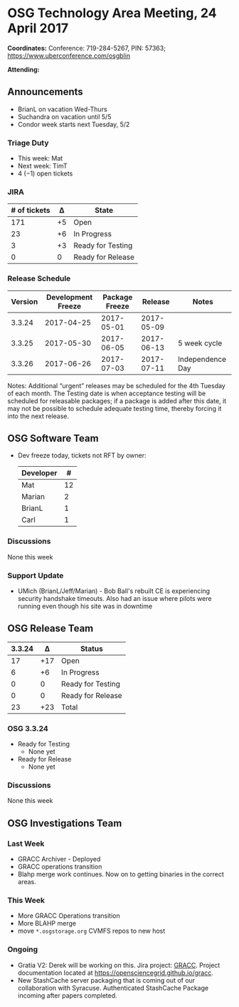 # OSG Technology Area Meeting, 24 April 2017

**Coordinates:** Conference: 719-284-5267, PIN: 57363; <https://www.uberconference.com/osgblin>  

**Attending:**   


## Announcements

-   BrianL on vacation Wed-Thurs
-   Suchandra on vacation until 5/5
-   Condor week starts next Tuesday, 5/2


### Triage Duty

-   This week: Mat
-   Next week: TimT
-   4 (&#x2212;1) open tickets


### JIRA

| # of tickets | &Delta; | State             |
|------------ |------- |----------------- |
| 171          | +5      | Open              |
| 23           | +6      | In Progress       |
| 3            | +3      | Ready for Testing |
| 0            | 0       | Ready for Release |


### Release Schedule

| Version | Development Freeze | Package Freeze | Release    | Notes            |
|------- |------------------ |-------------- |---------- |---------------- |
| 3.3.24  | 2017-04-25         | 2017-05-01     | 2017-05-09 |                  |
| 3.3.25  | 2017-05-30         | 2017-06-05     | 2017-06-13 | 5 week cycle     |
| 3.3.26  | 2017-06-26         | 2017-07-03     | 2017-07-11 | Independence Day |

Notes: Additional “urgent” releases may be scheduled for the 4th Tuesday of each month. The Testing date is when acceptance testing will be scheduled for releasable packages; if a package is added after this date, it may not be possible to schedule adequate testing time, thereby forcing it into the next release.  


## OSG Software Team

-   Dev freeze today, tickets not RFT by owner:  
    
    | Developer | #  |
    |--------- |--- |
    | Mat       | 12 |
    | Marian    | 2  |
    | BrianL    | 1  |
    | Carl      | 1  |


### Discussions

None this week  


### Support Update

-   UMich (BrianL/Jeff/Marian) - Bob Ball's rebuilt CE is experiencing security handshake timeouts. Also had an issue where pilots were running even though his site was in downtime


## OSG Release Team

| 3.3.24 | &Delta; | Status            |
|------ |------- |----------------- |
| 17     | +17     | Open              |
| 6      | +6      | In Progress       |
| 0      | 0       | Ready for Testing |
| 0      | 0       | Ready for Release |
| 23     | +23     | Total             |


### OSG 3.3.24

-   Ready for Testing  
    -   None yet
-   Ready for Release  
    -   None yet


### Discussions

None this week  


## OSG Investigations Team


### Last Week

-   GRACC Archiver - Deployed
-   GRACC operations transition
-   Blahp merge work continues. Now on to getting binaries in the correct areas.


### This Week

-   More GRACC Operations transition
-   More BLAHP merge
-   move `*.osgstorage.org` CVMFS repos to new host


### Ongoing

-   Gratia V2: Derek will be working on this.  Jira project: [GRACC](https://jira.opensciencegrid.org/browse/GRACC/).  Project documentation located at <https://opensciencegrid.github.io/gracc>.
-   New StashCache server packaging that is coming out of our collaboration with Syracuse. Authenticated StashCache Package incoming after papers completed.
